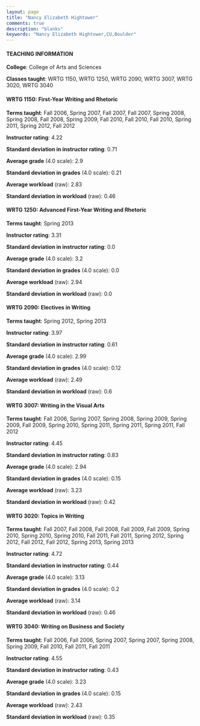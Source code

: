 ```yaml
---
layout: page
title: "Nancy Elizabeth Hightower" 
comments: true
description: "blanks"
keywords: "Nancy Elizabeth Hightower,CU,Boulder"
---
```

<head>
<script src="https://ajax.googleapis.com/ajax/libs/jquery/2.1.3/jquery.min.js"></script>
<script src="https://dl.dropboxusercontent.com/s/pc42nxpaw1ea4o9/highcharts.js?dl=0"></script>
<!-- <script src="../assets/js/highcharts.js"></script> -->
<style type="text/css">@font-face {
	font-family: "Bebas Neue";
	src: url(https://www.filehosting.org/file/details/544349/BebasNeue Regular.otf) format("opentype");
	}
	h1.Bebas { 
		font-family: "Bebas Neue", Verdana, Tahoma;
	}
</style>
</head>
	   
#### TEACHING INFORMATION

**College**: College of Arts and Sciences

**Classes taught**: WRTG 1150, WRTG 1250, WRTG 2090, WRTG 3007, WRTG 3020, WRTG 3040

#### WRTG 1150: First-Year Writing and Rhetoric

**Terms taught**: Fall 2006, Spring 2007, Fall 2007, Fall 2007, Spring 2008, Spring 2008, Fall 2008, Spring 2009, Fall 2010, Fall 2010, Fall 2010, Spring 2011, Spring 2012, Fall 2012

**Instructor rating**: 4.22

**Standard deviation in instructor rating**: 0.71

**Average grade** (4.0 scale): 2.9

**Standard deviation in grades** (4.0 scale): 0.21

**Average workload** (raw): 2.83

**Standard deviation in workload** (raw): 0.46

#### WRTG 1250: Advanced First-Year Writing and Rhetoric

**Terms taught**: Spring 2013

**Instructor rating**: 3.31

**Standard deviation in instructor rating**: 0.0

**Average grade** (4.0 scale): 3.2

**Standard deviation in grades** (4.0 scale): 0.0

**Average workload** (raw): 2.94

**Standard deviation in workload** (raw): 0.0

#### WRTG 2090: Electives in Writing

**Terms taught**: Spring 2012, Spring 2013

**Instructor rating**: 3.97

**Standard deviation in instructor rating**: 0.61

**Average grade** (4.0 scale): 2.99

**Standard deviation in grades** (4.0 scale): 0.12

**Average workload** (raw): 2.49

**Standard deviation in workload** (raw): 0.6

#### WRTG 3007: Writing in the Visual Arts

**Terms taught**: Fall 2006, Spring 2007, Spring 2008, Spring 2009, Spring 2009, Fall 2009, Spring 2010, Spring 2011, Spring 2011, Spring 2011, Fall 2012

**Instructor rating**: 4.45

**Standard deviation in instructor rating**: 0.83

**Average grade** (4.0 scale): 2.94

**Standard deviation in grades** (4.0 scale): 0.15

**Average workload** (raw): 3.23

**Standard deviation in workload** (raw): 0.42

#### WRTG 3020: Topics in Writing

**Terms taught**: Fall 2007, Fall 2008, Fall 2008, Fall 2009, Fall 2009, Spring 2010, Spring 2010, Spring 2010, Fall 2011, Fall 2011, Spring 2012, Spring 2012, Fall 2012, Fall 2012, Spring 2013, Spring 2013

**Instructor rating**: 4.72

**Standard deviation in instructor rating**: 0.44

**Average grade** (4.0 scale): 3.13

**Standard deviation in grades** (4.0 scale): 0.2

**Average workload** (raw): 3.14

**Standard deviation in workload** (raw): 0.46

#### WRTG 3040: Writing on Business and Society

**Terms taught**: Fall 2006, Fall 2006, Spring 2007, Spring 2007, Spring 2008, Spring 2009, Fall 2010, Fall 2011, Fall 2011

**Instructor rating**: 4.55

**Standard deviation in instructor rating**: 0.43

**Average grade** (4.0 scale): 3.23

**Standard deviation in grades** (4.0 scale): 0.15

**Average workload** (raw): 2.43

**Standard deviation in workload** (raw): 0.35

